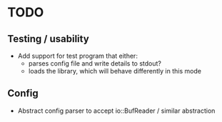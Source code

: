 # TODO

## Testing / usability

- Add support for test program that either:
  - parses config file and write details to stdout?
  - loads the library, which will behave differently in this mode

## Config

- Abstract config parser to accept io::BufReader / similar abstraction
